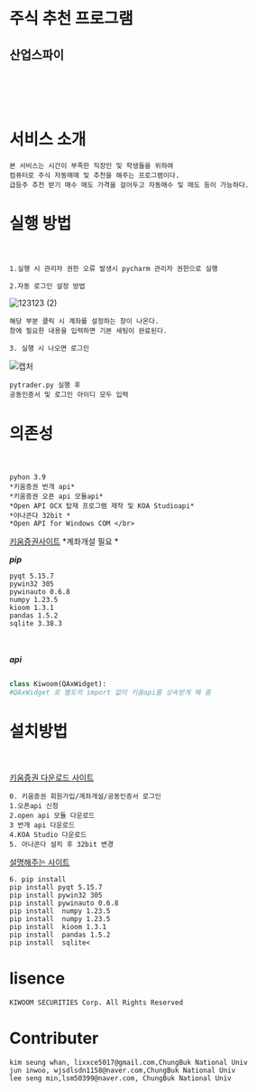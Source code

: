 # 주식 추천 프로그램<br/>
## 산업스파이<br/><br/><br/><br/>

# 서비스 소개<br/>
    본 서비스는 시간이 부족한 직장인 및 학생들을 위하여 
    컴퓨터로 주식 자동매매 및 추천을 해주는 프로그램이다.
    급등주 추천 받기 매수 매도 가격을 걸어두고 자동매수 및 매도 등이 가능하다.
  
# 실행 방법<br/><br/>
    1.실행 시 관리자 권한 오류 발생시 pycharm 관리자 권한으로 실행

    2.자동 로그인 설정 방법
![123123 (2)](https://user-images.githubusercontent.com/101561741/206841946-0960714a-6e9b-411e-a9e0-12354ccdf3e4.png)


 
 
    해당 부분 클릭 시 계좌를 설정하는 창이 나온다.
    창에 필요한 내용을 입력하면 기본 세팅이 완료된다.
    
    3. 실행 시 나오면 로그인

![캡처](https://user-images.githubusercontent.com/101561741/206842001-9c0f608b-9ebd-4877-b540-e7b5beb2cdfc.PNG)


    
    pytrader.py 실행 후 
    공동인증서 및 로그인 아이디 모두 입력


# 의존성<br/><br/>
    pyhon 3.9
    *키움증권 번개 api*
    *키움증권 오픈 api 모듈api*
    *Open API OCX 탑재 프로그램 제작 및 KOA Studioapi*
    *아나콘다 32bit *
    *Open API for Windows COM </br> 
[키움증권사이트](https://www.kiwoom.com/h/common/event/VEventMainView?eventCode=20220074&from=138<br/>) *계좌개설 필요 *<br/>

***pip***<br/>

    pyqt 5.15.7
    pywin32 305
    pywinauto 0.6.8
    numpy 1.23.5
    kioom 1.3.1
    pandas 1.5.2
    sqlite 3.38.3

<br/><br/>
*****api*****
``` python 

class Kiwoom(QAxWidget): 
#QAxWidget 로 별도의 import 없이 키움api를 상속받게 해 줌


```

# 설치방법<br/><br/>
[키움증권 다운로드 사이트](https://www.kiwoom.com/h/customer/download/VOpenApiInfoView?dummyVal=0)<br/>

    0. 키움증권 회원가입/계좌개설/공동인증서 로그인
    1.오픈api 신청
    2.open api 모듈 다운로드
    3 번개 api 다운로드
    4.KOA Studio 다운로드
    5. 아나콘다 설치 후 32bit 변경

[설명해주는 사이트](https://losskatsu.github.io/it-infra/conda32/#4-%ED%82%A4%EC%9B%80-api-%EB%8B%A4%EC%9A%B4%EB%A1%9C%EB%93%9C)<br/>

    6. pip install 
    pip install pyqt 5.15.7
    pip install pywin32 305
    pip install pywinauto 0.6.8
    pip install  numpy 1.23.5
    pip install  numpy 1.23.5
    pip install  kioom 1.3.1
    pip install  pandas 1.5.2
    pip install  sqlite<


# lisence <br/>

    KIWOOM SECURITIES Corp. All Rights Reserved


# Contributer
    kim seung whan, lixxce5017@gmail.com,ChungBuk National Univ 
    jun inwoo, wjsdlsdn1158@naver.com,ChungBuk National Univ
    lee seng min,lsm50399@naver.com, ChungBuk National Univ
